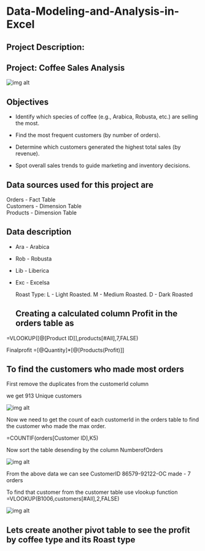 # Data-Modeling-and-Analysis-in-Excel

## Project Description:
## Project: Coffee Sales Analysis
![img alt](https://github.com/nsankareswari-70/Data-Modeling-and-Analysis-in-Excel/blob/32f5ebc8ba6be11308dfac93482b67a258d5f112/cofeespecies.png)
## Objectives

- Identify which species of coffee (e.g., Arabica, Robusta, etc.) are selling the most.

- Find the most frequent customers (by number of orders).

- Determine which customers generated the highest total sales (by revenue).

- Spot overall sales trends to guide marketing and inventory decisions.


## Data sources used for this project are 
Orders - Fact Table   
Customers - Dimension Table   
Products - Dimension Table   

## Data description

- Ara - Arabica
- Rob - Robusta
- Lib - Liberica
- Exc - Excelsa

  Roast Type:
  L - Light Roasted.
  M - Medium Roasted.
  D - Dark Roasted

  ## Creating a calculated column Profit in the orders table as    
  
=VLOOKUP([@[Product ID]],products[#All],7,FALSE)

Finalprofit  =[@Quantity]*[@[Products(Profit)]]

## To find the customers who made most orders

First remove the duplicates from the customerId column

we get 913 Unique customers

![img alt](https://github.com/nsankareswari-70/Data-Modeling-and-Analysis-in-Excel/blob/59bd87b13d439fe72e0f71e0c23eaa69e6c1eeb6/dme3.png)

Now we need to get the count of each customerId in the orders table to find the customer who made the max order.

=COUNTIF(orders[Customer ID],K5)

Now sort the table desending by the column NumberofOrders

![img alt](https://github.com/nsankareswari-70/Data-Modeling-and-Analysis-in-Excel/blob/7d860d95212b9af7f95a8ebc6c42d7e2db374887/dme4.png)

From the above data we can see CustomerID 86579-92122-OC made - 7 orders

  To find that customer from the customer table use vlookup function
  =VLOOKUP(B1006,customers[#All],2,FALSE)

  ![img alt](https://github.com/nsankareswari-70/Data-Modeling-and-Analysis-in-Excel/blob/d5d28018cc976e293c039ba59e2ca7a4696a5268/dme5.png)

  ## Lets create another pivot table to see the profit by coffee type and its Roast type



